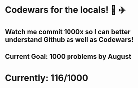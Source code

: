 # Codewars for the locals! 🌉 ✈️

## Watch me commit 1000x so I can better understand Github as well as Codewars! 

## Current Goal: 1000 problems by August


# Currently: 116/1000



